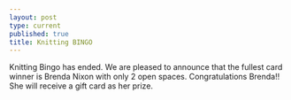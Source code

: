 ```yaml
---
layout: post
type: current
published: true
title: Knitting BINGO
---
```


Knitting Bingo has ended. We are pleased to announce that the fullest card winner is Brenda Nixon with only 2 open spaces. Congratulations Brenda!!  She will receive a gift card as her prize.